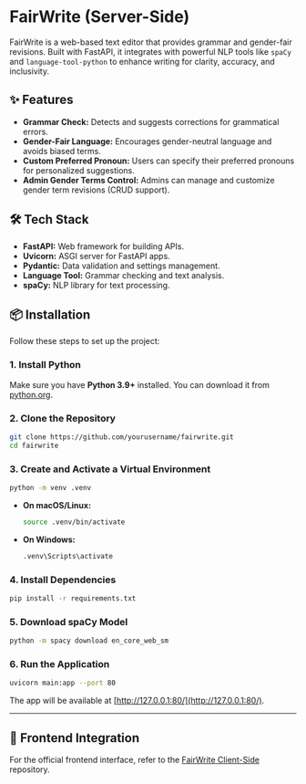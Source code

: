 # FairWrite (Server-Side)

FairWrite is a web-based text editor that provides grammar and gender-fair revisions. Built with FastAPI, it integrates with powerful NLP tools like `spaCy` and `language-tool-python` to enhance writing for clarity, accuracy, and inclusivity.

## ✨ Features

- **Grammar Check:** Detects and suggests corrections for grammatical errors.
- **Gender-Fair Language:** Encourages gender-neutral language and avoids biased terms.
- **Custom Preferred Pronoun:** Users can specify their preferred pronouns for personalized suggestions.
- **Admin Gender Terms Control:** Admins can manage and customize gender term revisions (CRUD support).

## 🛠️ Tech Stack

- **FastAPI:** Web framework for building APIs.
- **Uvicorn:** ASGI server for FastAPI apps.
- **Pydantic:** Data validation and settings management.
- **Language Tool:** Grammar checking and text analysis.
- **spaCy:** NLP library for text processing.

## 📦 Installation

Follow these steps to set up the project:

### 1. Install Python

Make sure you have **Python 3.9+** installed. You can download it from [python.org](https://www.python.org/downloads/).

### 2. Clone the Repository

```bash
git clone https://github.com/yourusername/fairwrite.git
cd fairwrite
```

### 3. Create and Activate a Virtual Environment

```bash
python -m venv .venv
```

- **On macOS/Linux:**
     ```bash
     source .venv/bin/activate
     ```
- **On Windows:**
     ```bash
     .venv\Scripts\activate
     ```

### 4. Install Dependencies

```bash
pip install -r requirements.txt
```

### 5. Download spaCy Model

```bash
python -m spacy download en_core_web_sm
```

### 6. Run the Application

```bash
uvicorn main:app --port 80
```

The app will be available at [http://127.0.0.1:80/](http://127.0.0.1:80/).

---

## 🚀 Frontend Integration

For the official frontend interface, refer to the [FairWrite Client-Side](https://github.com/yourusername/fairwrite-client) repository.
